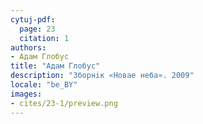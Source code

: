 ```yaml
---
cytuj-pdf:
  page: 23
  citation: 1
authors:
- Адам Глобус
title: "Адам Глобус"
description: "Зборнiк «Новае неба». 2009"
locale: "be_BY"
images:
- cites/23-1/preview.png
---
```

